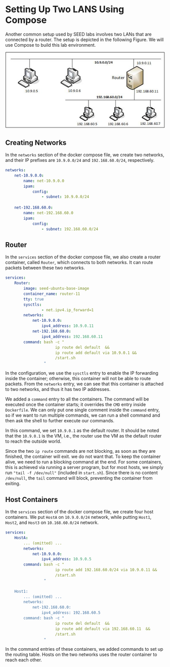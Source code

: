 # Setting Up Two LANS Using Compose

Another common setup used by SEED labs involves two LANs that
are connected by a router. The setup is depicted in the following
Figure. We will use Compose to build this lab environment.


![two LANs diagram](./Figs/TwoLANs.jpg)


## Creating Networks

In the `networks` section of the docker compose file,
we create two networks, and their IP prefixes are `10.9.0.0/24`
and `192.168.60.0/24`, respectively.

``` yaml
networks:
    net-10.9.0.0:
        name: net-10.9.0.0
        ipam:
            config:
                - subnet: 10.9.0.0/24

    net-192.168.60.0:
        name: net-192.168.60.0
        ipam:
            config:
                - subnet: 192.168.60.0/24
```

## Router

In the `services` section of the docker compose file, we
also create a router container, called  `Router`, which
connects to both networks. It
can route packets between these two networks.

``` yaml
services:
    Router:
        image: seed-ubuntu-base-image
        container_name: router-11
        tty: true
        sysctls:
                - net.ipv4.ip_forward=1
        networks:
            net-10.9.0.0:
                ipv4_address: 10.9.0.11
            net-192.168.60.0:
                ipv4_address: 192.168.60.11
        command: bash -c "
                      ip route del default  &&
                      ip route add default via 10.9.0.1 &&
                      /start.sh
                 "
```

In the configuration, we use the `sysctls` entry
to enable the IP forwarding inside the container;
otherwise, this container will not be able to route packets.
From the `networks` entry, we can see that
this container is attached to two networks, and thus
it has two IP addresses.

We added a `command` entry to all the containers. The command
will be executed once the container starts; it overrides the
`CMD` entry inside `Dockerfile`. We can only put one
single comment inside the `command` entry, so if we want to run
multiple commands, we can run a shell command and then ask the shell
to further execute our commands.

In this command, we set `10.9.0.1` as the
default router. It should be noted that the `10.9.0.1` is the
VM, i.e., the router use the VM as the default router
to reach the outside world.


Since the two `ip route` commands are not blocking, as
soon as they are finished, the container will exit.
we do not want that. To keep the container alive, we
need to run a blocking command at the end. For some containers,
this is achieved via running a server program, but for most
hosts, we simply run `"tail -f /dev/null"` (included in
`start.sh`). Since there is no content `/dev/null`,
the `tail` command will block,
preventing the container from exiting.


## Host Containers

In the `services` section of the docker compose file, we
create four host containers. We put `HostA` on `10.9.0.0/24`
network, while putting `Host1`, `Host2`, and `Host3`
on `10.168.60.0/24` network.

``` yaml
services:
    HostA:
        ... (omitted) ...
        networks:
            net-10.9.0.0:
                ipv4_address: 10.9.0.5
        command: bash -c "
                      ip route add 192.168.60.0/24 via 10.9.0.11 &&
                      /start.sh
                 "

    Host1:
        ... (omitted) ...
        networks:
            net-192.168.60.0:
                ipv4_address: 192.168.60.5
        command: bash -c "
                      ip route del default  &&
                      ip route add default via 192.168.60.11  &&
                      /start.sh
                 "
```

In the command entries of these containers, we added
commands to set up the routing table. Hosts on
the two networks uses the router container to reach each other.

